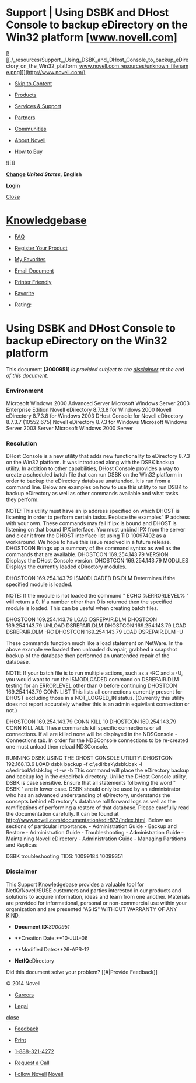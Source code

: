 # Support | Using DSBK and DHost Console to backup eDirectory on the Win32 platform [www.novell.com]

[![[./_resources/Support__Using_DSBK_and_DHost_Console_to_backup_eDirectory_on_the_Win32_platform_www.novell.com.resources/unknown_filename.png]]](http://www.novell.com/)

* [Skip to Content](http://www.novell.com/support/kb/doc.php?id=3000951#top)

* [Products](http://www.novell.com/products/)
* [Services & Support](http://www.novell.com/services/)
* [Partners](https://www.partnernetprogram.com/)
* [Communities](http://www.novell.com/communities/)
* [About Novell](http://www.novell.com/company/)
* [How to Buy](http://www.novell.com/products/howtobuy.html)

![[]]

[**Change**](https://www.novell.com/common/util/langselect.php?referer=http%3A//www.novell.com/support/kb/doc.php%3Fid%3D3000951) **_United States,_ English**

[**Login**](https://www.novell.com/common/util/secure/login.php?r=http://www.novell.com/support/kb/doc.php?id=3000951)

[Close](http://www.novell.com/support/kb/doc.php?id=3000951#)

# [Knowledgebase](http://www.novell.com/support/kb/)

* [FAQ](http://support.novell.com/additional/faq.html)

* [Register Your Product](https://secure-www.novell.com/center/regadmin/jsps/activate_app.jsp)
* [My Favorites](http://www.novell.com/support/kb/doc.php?id=3000951#)

* [Email Document](http://www.novell.com/support/kb/doc.php?id=3000951#)

* [Printer Friendly](http://www.novell.com/support/kb/doc.php?id=3000951)
* [Favorite](http://www.novell.com/support/kb/doc.php?id=3000951&add&title=Using+DSBK+and+DHost+Console+to+backup+eDirectory+on+the+Win32+platform)
* Rating:
	

# Using DSBK and DHost Console to backup eDirectory on the Win32 platform

This document **(3000951)** _is provided subject to the [disclaimer](http://www.novell.com/support/kb/doc.php?id=3000951#disclaimer) at the end of this document._

### Environment

Microsoft Windows 2000 Advanced Server
Microsoft Windows Server 2003 Enterprise Edition
Novell eDirectory 8.7.3.8 for Windows 2000
Novell eDirectory 8.7.3.8 for Windows 2003
DHost Console for Novell eDirectory 8.7.3.7 (10552.675)
Novell eDirectory 8.7.3 for Windows
Microsoft Windows Server 2003 Server
Microsoft Windows 2000 Server

### Resolution

DHost Console is a new utility that adds new functionality to eDirectory 8.7.3 on the Win32 platform. It was introduced along with the DSBK backup utility. In addition to other capabilities, DHost Console provides a way to create a scheduled batch file that can run DSBK on the Win32 platform in order to backup the eDirectory database unattended. It is run from a command line. Below are examples on how to use this utility to run DSBK to backup eDirectory as well as other commands available and what tasks they perform.

NOTE: This utility must have an ip address specified on which DHOST is listening in order to perform certain tasks. Replace the examples' IP address with your own. These commands may fail if ipx is bound and DHOST is listening on that bound IPX interface. You must unbind IPX from the server and clear it from the DHOST interface list using TID 10097402 as a workaround. We hope to have this issue resolved in a future release. DHOSTCON Brings up a summary of the command syntax as well as the commands that are available. DHOSTCON 169.254.143.79 VERSION Displays the DHost Console version. DHOSTCON 169.254.143.79 MODULES Displays the currently loaded eDirectory modules.

DHOSTCON 169.254.143.79 ISMODLOADED DS.DLM Determines if the specified module is loaded.

NOTE: If the module is not loaded the command " ECHO %ERRORLEVEL% " will return a 0. If a number other than 0 is returned then the specified module is loaded. This can be useful when creating batch files.

DHOSTCON 169.254.143.79 LOAD DSREPAIR.DLM DHOSTCON 169.254.143.79 UNLOAD DSREPAIR.DLM DHOSTCON 169.254.143.79 LOAD DSREPAIR.DLM -RC DHOSTCON 169.254.143.79 LOAD DSREPAIR.DLM -U

These commands function much like a load statement on NetWare. In the above example we loaded then unloaded dsrepair, grabbed a snapshot backup of the database then performed an unattended repair of the database.

NOTE: If your batch file is to run multiple actions, such as a -RC and a -U, you would want to run the
ISMODLOADED command on DSREPAIR.DLM testing for an ERRORLEVEL other than 0 before continuing
DHOSTCON 169.254.143.79 CONN LIST This lists all connections currently present for DHOST excluding those in a NOT\_LOGGED\_IN status. (Currently this utility does not report accurately whether this is an admin equivilant connection or not.)

DHOSTCON 169.254.143.79 CONN KILL 10
DHOSTCON 169.254.143.79 CONN KILL ALL
These commands kill specific connections or all connections. If all are killed none will be displayed in the NDSConsole - Connections tab. In order for the NDSConsole connections to be re-created one must unload then reload NDSConsole.

RUNNING DSBK USING THE DHOST CONSOLE UTILITY:
DHOSTCON 192.168.13.6 LOAD dsbk backup -f c:\\edirbak\\dsbk.bak -l c:\\edirbak\\dsbk.log -t -w -b
This command will place the eDirectory backup and backup log in the c:\\edirbak directory. Unlike the DHost Console utility, DSBK is case sensitive. Ensure that all statements following the word " DSBK " are in lower case.
DSBK should only be used by an administrator who has an advanced understanding of eDirectory, understands the concepts behind eDirectory's database roll forward logs as well as the ramifications of performing a restore of that database. Please carefully read the documentation carefully. It can be found at <http://www.novell.com/documentation/edir873/index.html>. Below are sections of particular importance.
\- Administration Guide - Backup and Restore
\- Administration Guide - Troubleshooting
\- Administration Guide - Maintaining Novell eDirectory
\- Administration Guide - Managing Partitions and Replicas

DSBK troubleshooting TIDS:
10099184
10099351

### Disclaimer

This Support Knowledgebase provides a valuable tool for NetIQ/Novell/SUSE customers and parties interested in our products and solutions to acquire information, ideas and learn from one another. Materials are provided for informational, personal or non-commercial use within your organization and are presented "AS IS" WITHOUT WARRANTY OF ANY KIND.

* **Document ID:**_3000951_

* **Creation Date:**10-JUL-06
* **Modified Date:**26-APR-12

* **NetIQ**eDirectory

Did this document solve your problem? [[#|Provide Feedback]]

© 2014 Novell

* [Careers](http://www.novell.com/company/careers/)

* [Legal](http://www.novell.com/company/legal/)

[close](http://www.novell.com/support/kb/doc.php?id=3000951#)

* [Feedback](http://www.novell.com/inc/feedback/feedback.html)

* [Print](http://www.novell.com/support/kb/doc.php?id=3000951#)
* [1-888-321-4272](http://www.novell.com/company/contact.html)
* [Request a Call](http://www.novell.com/common/inc/requestcall_overlay.html)
* [Follow Novell](http://www.novell.com/support/kb/doc.php?id=3000951#)
[Novell](http://www.novell.com/)
